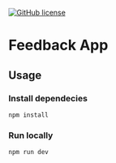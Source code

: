 [![GitHub license](https://img.shields.io/badge/implemented%20by-Andy-blue)](https://www.linkedin.com/in/andy-kiaka-76a983110/)
# Feedback App

## Usage

### Install dependecies
```
npm install
```

### Run locally
```
npm run dev
```